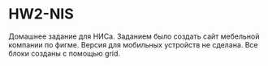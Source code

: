 # HW2-NIS
Домашнее заданиe для НИСа. Заданием было создать сайт мебельной компании по фигме. Версия для мобильных устройств не сделана. Все блоки созданы с помощью grid.
